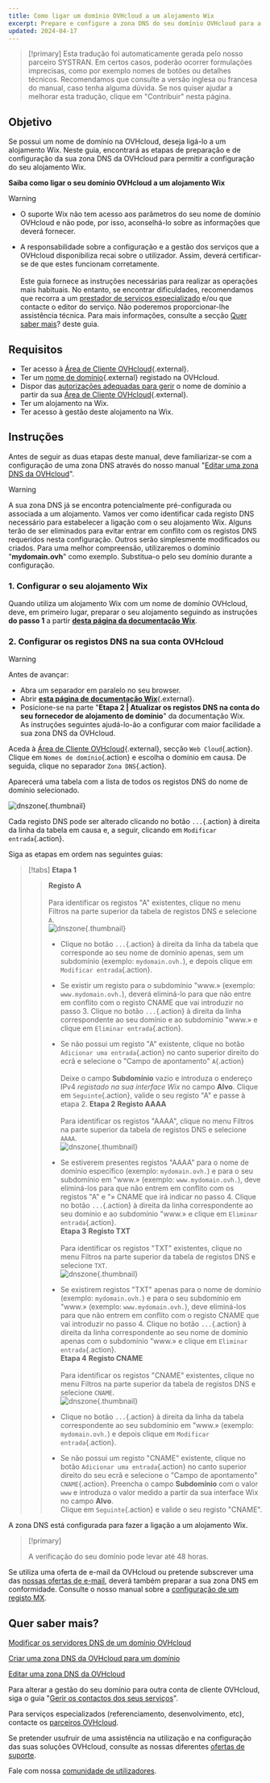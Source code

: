 ```yaml
---
title: Como ligar um domínio OVHcloud a um alojamento Wix
excerpt: Prepare e configure a zona DNS do seu domínio OVHcloud para a ligar a um alojamento Wix
updated: 2024-04-17
---
```


> [!primary]
> Esta tradução foi automaticamente gerada pelo nosso parceiro SYSTRAN. Em certos casos, poderão ocorrer formulações imprecisas, como por exemplo nomes de botões ou detalhes técnicos. Recomendamos que consulte a versão inglesa ou francesa do manual, caso tenha alguma dúvida. Se nos quiser ajudar a melhorar esta tradução, clique em "Contribuir" nesta página.
>

## Objetivo

Se possui um nome de domínio na OVHcloud, deseja ligá-lo a um alojamento Wix. Neste guia, encontrará as etapas de preparação e de configuração da sua zona DNS da OVHcloud para permitir a configuração do seu alojamento Wix.

**Saiba como ligar o seu domínio OVHcloud a um alojamento Wix**

> [!warning]
>
> - O suporte Wix não tem acesso aos parâmetros do seu nome de domínio OVHcloud e não pode, por isso, aconselhá-lo sobre as informações que deverá fornecer.
>
> - A responsabilidade sobre a configuração e a gestão dos serviços que a OVHcloud disponibiliza recai sobre o utilizador. Assim, deverá certificar-se de que estes funcionam corretamente.<br><br> Este guia fornece as instruções necessárias para realizar as operações mais habituais. No entanto, se encontrar dificuldades, recomendamos que recorra a um [prestador de serviços especializado](/links/partner) e/ou que contacte o editor do serviço. Não poderemos proporcionar-lhe assistência técnica. Para mais informações, consulte a secção [Quer saber mais](#gofurther)? deste guia.
>

## Requisitos

- Ter acesso à [Área de Cliente OVHcloud](/links/manager){.external}.
- Ter um [nome de domínio](/links/web/domains){.external} registado na OVHcloud.
- Dispor das [autorizações adequadas para gerir](/pages/account_and_service_management/account_information/managing_contacts) o nome de domínio a partir da sua [Área de Cliente OVHcloud](/links/manager){.external}.
- Ter um alojamento na Wix.
- Ter acesso à gestão deste alojamento na Wix.

## Instruções

Antes de seguir as duas etapas deste manual, deve familiarizar-se com a configuração de uma zona DNS através do nosso manual "[Editar uma zona DNS da OVHcloud](/pages/web_cloud/domains/dns_zone_edit)".

> [!warning]
>
> A sua zona DNS já se encontra potencialmente pré-configurada ou associada a um alojamento. Vamos ver como identificar cada registo DNS necessário para estabelecer a ligação com o seu alojamento Wix. Alguns terão de ser eliminados para evitar entrar em conflito com os registos DNS requeridos nesta configuração. Outros serão simplesmente modificados ou criados. Para uma melhor compreensão, utilizaremos o domínio "**mydomain.ovh**" como exemplo. Substitua-o pelo seu domínio durante a configuração.

### 1. Configurar o seu alojamento Wix

Quando utiliza um alojamento Wix com um nome de domínio OVHcloud, deve, em primeiro lugar, preparar o seu alojamento seguindo as instruções **do passo 1** a partir [**desta página da documentação Wix**](https://support.wix.com/fr/article/connecter-un-domaine-%C3%A0-wix-par-pointage-5727882).

### 2. Configurar os registos DNS na sua conta OVHcloud

> [!warning]
>
> Antes de avançar: <br>
>
> - Abra um separador em paralelo no seu browser.
> - Abrir [**esta página de documentação Wix**](https://support.wix.com/pt/article/connection-un-domaine-%C3%A0-wix-par-apontage-5727882){.external}.
> - Posicione-se na parte "**Etapa 2 | Atualizar os registos DNS na conta do seu fornecedor de alojamento de domínio**" da documentação Wix.<br>
> As instruções seguintes ajudá-lo-ão a configurar com maior facilidade a sua zona DNS da OVHcloud.

Aceda à [Área de Cliente OVHcloud](/links/manager){.external}, secção `Web Cloud`{.action}. Clique em `Nomes de domínio`{.action} e escolha o domínio em causa. De seguida, clique no separador `Zona DNS`{.action}.

Aparecerá uma tabela com a lista de todos os registos DNS do nome de domínio selecionado.

![dnszone](images/tab.png){.thumbnail}

Cada registo DNS pode ser alterado clicando no botão `...`{.action} à direita da linha da tabela em causa e, a seguir, clicando em `Modificar entrada`{.action}.

Siga as etapas em ordem nas seguintes guias:

> [!tabs]
> **Etapa 1**
>> **Registo A**<br><br>
>> Para identificar os registos "A" existentes, clique no menu Filtros na parte superior da tabela de registos DNS e selecione `A`.<br>
>> ![dnszone](/pages/assets/screens/control_panel/product-selection/web-cloud/domain-dns/dns-zone/filter-a.png){.thumbnail}
>>
>> - Clique no botão `...`{.action} à direita da linha da tabela que corresponde ao seu nome de domínio apenas, sem um subdomínio (exemplo: `mydomain.ovh.`), e depois clique em `Modificar entrada`{.action}.
>> - Se existir um registo para o subdomínio "www.» (exemplo: `www.mydomain.ovh.`), deverá eliminá-lo para que não entre em conflito com o registo CNAME que vai introduzir no passo 3. Clique no botão `...`{.action} à direita da linha correspondente ao seu domínio e ao subdomínio "www.» e clique em `Eliminar entrada`{.action}.
>> - Se não possui um registo "A" existente, clique no botão `Adicionar uma entrada`{.action} no canto superior direito do ecrã e selecione o "Campo de apontamento" `A`{.action}<br><br>
>> Deixe o campo **Subdomínio** vazio e introduza o endereço IPv4 *registado na sua interface Wix* no campo **Alvo**.
>> Clique em `Seguinte`{.action}, valide o seu registo "A" e passe à etapa 2.
> **Etapa 2**
>> **Registo AAAA**<br><br>
>> Para identificar os registos "AAAA", clique no menu Filtros na parte superior da tabela de registos DNS e selecione `AAAA`.<br>
>> ![dnszone](/pages/assets/screens/control_panel/product-selection/web-cloud/domain-dns/dns-zone/filter-aaaa.png){.thumbnail}
>>
>> - Se estiverem presentes registos "AAAA" para o nome de domínio específico (exemplo: `mydomain.ovh.`) e para o seu subdomínio em "www.» (exemplo: `www.mydomain.ovh.`), deve eliminá-los para que não entrem em conflito com os registos "A" e "» CNAME que irá indicar no passo 4. Clique no botão `...`{.action} à direita da linha correspondente ao seu domínio e ao subdomínio "www.» e clique em `Eliminar entrada`{.action}.<br>
> **Etapa 3**
>> **Registo TXT**<br><br>
>>  Para identificar os registos "TXT" existentes, clique no menu Filtros na parte superior da tabela de registos DNS e selecione `TXT`.<br>
>> ![dnszone](/pages/assets/screens/control_panel/product-selection/web-cloud/domain-dns/dns-zone/filter-aaaa.png){.thumbnail}
>>
>> - Se existirem registos "TXT" apenas para o nome de domínio (exemplo: `mydomain.ovh.`) e para o seu subdomínio em "www.» (exemplo: `www.mydomain.ovh.`), deve eliminá-los para que não entrem em conflito com o registo CNAME que vai introduzir no passo 4. Clique no botão `...`{.action} à direita da linha correspondente ao seu nome de domínio apenas com o subdomínio "www.» e clique em `Eliminar entrada`{.action}.<br>
> **Etapa 4**
>> **Registo CNAME**<br><br>
>> Para identificar os registos "CNAME" existentes, clique no menu Filtros na parte superior da tabela de registos DNS e selecione `CNAME`.<br>
>> ![dnszone](/pages/assets/screens/control_panel/product-selection/web-cloud/domain-dns/dns-zone/filter-aaaa.png){.thumbnail}
>>
>> - Clique no botão `...`{.action} à direita da linha da tabela correspondente ao seu subdomínio em "www.» (exemplo: `mydomain.ovh.`) e depois clique em `Modificar entrada`{.action}.
>> - Se não possui um registo "CNAME" existente, clique no botão `Adicionar uma entrada`{.action} no canto superior direito do seu ecrã e selecione o "Campo de apontamento" `CNAME`{.action}.
>> Preencha o campo **Subdomínio** com o valor `www` e introduza o valor medido a partir da sua interface Wix no campo **Alvo**.<br>
>> Clique em `Seguinte`{.action} e valide o seu registo "CNAME".

A zona DNS está configurada para fazer a ligação a um alojamento Wix.

> [!primary]
>
> A verificação do seu domínio pode levar até 48 horas.

Se utiliza uma oferta de e-mail da OVHcloud ou pretende subscrever uma das [nossas ofertas de e-mail](/links/web/emails), deverá também preparar a sua zona DNS em conformidade. Consulte o nosso manual sobre a [configuração de um registo MX](/pages/web_cloud/domains/dns_zone_mx).

## Quer saber mais? <a name="go-further"></a>

[Modificar os servidores DNS de um domínio OVHcloud](/pages/web_cloud/domains/dns_server_edit)

[Criar uma zona DNS da OVHcloud para um domínio](/pages/web_cloud/domains/dns_zone_create)

[Editar uma zona DNS da OVHcloud](/pages/web_cloud/domains/dns_zone_edit)

Para alterar a gestão do seu domínio para outra conta de cliente OVHcloud, siga o guia "[Gerir os contactos dos seus serviços](/pages/account_and_service_management/account_information/managing_contacts)".

Para serviços especializados (referenciamento, desenvolvimento, etc), contacte os [parceiros OVHcloud](/links/partner).

Se pretender usufruir de uma assistência na utilização e na configuração das suas soluções OVHcloud, consulte as nossas diferentes [ofertas de suporte](/links/support).

Fale com nossa [comunidade de utilizadores](/links/community).